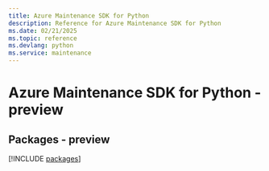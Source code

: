 ```yaml
---
title: Azure Maintenance SDK for Python
description: Reference for Azure Maintenance SDK for Python
ms.date: 02/21/2025
ms.topic: reference
ms.devlang: python
ms.service: maintenance
---
```

# Azure Maintenance SDK for Python - preview
## Packages - preview
[!INCLUDE [packages](maintenance-index.md)]